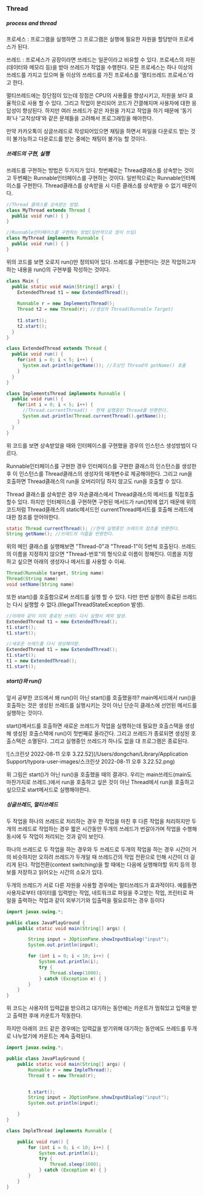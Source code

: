 ### Thread

##### process and thread

프로세스 : 프로그램을 실행하면 그 프로그램은 실행에 필요한 자원을 할당받아 프로세스가 된다.

쓰레드 : 프로세스가 공장이라면 쓰레드는 일꾼이라고 비유할 수 있다. 프로세스의 자원 (데이터와 메모리 등)을 받아 쓰레드가 작업을 수행한다. 모든 프로세스는 하나 이상의 쓰레드를 가지고 있으며 둘 이상의 쓰레드를 가진 프로세스를 '멀티쓰레드 프로세스'라고 한다.

멀티쓰레드에는 장단점이 있는데 장점은 CPU의 사용률을 향상시키고, 자원을 보다 효율적으로 사용 할 수 있다. 그리고 작업이 분리되어 코드가 간결해지며 사용자에 대한 응답성이 향상된다. 하지만 여러 쓰레드가 같은 자원을 가지고 작업을 하기 때문에 '동기화'나 '교착상태'와 같은 문제들을 고려해서 프로그래밍을 해야한다.

만약 카카오톡이 싱글쓰레드로 작성되어있으면 채팅을 하면서 파일을 다운로드 받는 것이 불가능하고 다운로드를 받는 중에는 채팅이 불가능 할 것이다.

##### 쓰레드의 구현, 실행

쓰레드를 구현하는 방법은 두가지가 있다. 첫번째로는 Thread클래스를 상속받는 것이고 두번째는 Runnable인터페이스를 구현하는 것이다. 일반적으로는 Runnable인터페이스를 구현한다. Thread클래스를 상속받을 시 다른 클래스를 상속받을 수 없기 때문이다.

```java
//Thread 클래스를 상속받는 방법.
class MyThread extends Thread {
  public void run() { }
}

//Runnable인터페이스를 구현하는 방법(일반적으로 많이 쓰임)
class MyThread implements Runnable {
  public void run() { }
}
```

위의 코드를 보면 오로지 run()만 정의되어 있다. 쓰레드를 구현한다는 것은 작업하고자하는 내용을 run()의 구현부를 작성하는 것이다.



```java
class Main {
  public static void main(String[] args) {
    ExtendedThread t1 = new ExtendedThread();
    
    Runnable r = new ImplementsThread();
    Thread t2 = new Thread(r); //생성자 Thread(Runnable Target)
    
    t1.start();
    t2.start();
  }
}

class ExtendedThread extends Thread {
  public void run() {
    for(int i = 0; i < 5; i++) {
      System.out.println(getName()); //조상인 Thread의 getName() 호출
    }
  }
}

class ImplementsThread implements Runnable {
  public void run() {
    for(int i = 0; i < 5; i++) {
      //Thread.currentThread() - 현재 실행중인 Thread를 반환한다.
      System.out.println(Thread.currentThread().getName());
    }
  } 
}
```

위 코드를 보면 상속받았을 때와 인터페이스를 구현했을 경우의 인스턴스 생성방법이 다르다.

Runnable인터페이스를 구현한 경우 인터페이스를 구현한 클래스의 인스턴스를 생성한 후 이 인스턴스를 Thread클래스의 생성자의 매개변수로 제공해야한다. 그리고 run을 호출하면 Thread클래스의 run을 오버리이딩 하지 않고도 run을 호출할 수 있다.

Thread 클래스를 상속받은 경우 자손클래스에서 Thread클래스의 메서드를 직접호출할수 있다. 하지만  인터페이스를 구현하면 구현된 메서드가 run()밖에 없기 때문에 위의 코드처럼 Thread클래스의 static메서드인 currentThread메서드를 호출해 쓰레드에 대한 참조를 얻어야한다.

```java
static Thread currentThread(); //현재 실행중인 쓰레드의 참조를 반환한다.
String getName(); //쓰레드의 이름을 반환한다.
```



위의 메인 클래스를 실행해보면 "Thread-0"과 "Thread-1"이 5번씩 호출된다. 쓰레드의 이름을 지정하지 않으면 "Thread-번호"의 형식으로 이름이 정해진다. 이름을 지정하고 싶으면 아래의 생성자나 메서드를 사용할 수 이싸.

```java
Thread(Runnable target, String name)
Thread(String name)
void setName(String name)
```



또한 start()를 호출함으로써 쓰레드를 실행 할 수 있다. 다만 한번 실행이 종료된 쓰레드는 다시 실행할 수 없다.(IllegalThreadStateException 발생).

```java
//아래와 같이 이미 종료된 쓰레드 다시 실행시 예외 발생.
ExtendedThread t1 = new ExtendedThread();
t1.start();
t1.start();

//새로운 쓰레드를 다시 생성해야함.
ExtendedThread t1 = new ExtendedThread();
t1.start();
t1 = new ExtendedThread();
t1.start();
```



##### start()와 run()

앞서 공부한 코드에서 왜 run()이 아닌 start()를 호출했을까? main메서드에서 run()을 호출하는 것은 생성된 쓰레드를 실행시키는 것이 아닌 단순히 클래스에 선언된 메서드를 실행하는 것이다.

start()메서드를 호출하면 새로운 쓰레드가 작업을 실행하는데 필요한 호출스택을 생성해 생성된 호출스택에 run()이 첫번째로 올라간다. 그리고 쓰레드가 종료되면 생성된 호출스택은 소멸된다. 그리고 실행중인 쓰레드가 하나도 없을 대 프로그램은 종료된다.

![스크린샷 2022-08-11 오후 3.22.52](/Users/dongchan/Library/Application Support/typora-user-images/스크린샷 2022-08-11 오후 3.22.52.png)

위 그림은 start()가 아닌 run()을 호출했을 때의 결과다. 우리는 main쓰레드(main도 마찬가지로 쓰레드.)에서 run을 호출하고 싶은 것이 아닌 Thread에서 run을 호출하고 싶으므로 start메서드로 실행해야한다.



##### 싱글쓰레드, 멀티쓰레드

두 작업을 하나의 쓰레드로 처리하는 경우 한 작업을 마친 후 다른 작업을 처리하지만 두개의 쓰레드로 작업하는 경우 짧은 시간동안 두개의 쓰레드가 번갈아가며 작업을 수행해 동시에 두 작업이 처리되는 것과 같이 보인다.

하나의 쓰레드로 두 작업을 하는 경우와 두 쓰레드로 두개의 작업을 하는 경우 시간이 거의 비슷하지만 오히려 쓰레드가 두개일 때 쓰레드간의 작업 전환으로 인해 시간이 더 걸리게 된다. 작업전환(context switching)을 할 때에는 다음에 실행해야할 위치 등의 정보를 저장하고 읽어오는 시간의 소요가 있다.

두개의 쓰레드가 서로 다른 자원을 사용할 경우에는 멀티쓰레드가 효과적이다. 예를들면 사용자로부터 데이터를 입력받는 작업, 네트워크로 파일을 주고받는 작업, 프린터로 파일을 출력하는 작업과 같이 외부기기와 입출력을 필요로하는 경우 등이다

```java
import javax.swing.*;

public class JavaPlayGround {
    public static void main(String[] args) {

        String input = JOptionPane.showInputDialog("input");
        System.out.println(input);

        for (int i = 0; i < 10; i++) {
            System.out.println(i);
            try {
                Thread.sleep(1000);
            } catch (Exception e) { }
        }
    }
}
```

위 코드는 사용자의 입력값을 받으려고 대기하는 동안에는 카운트가 멈춰있고 입력을 받고 출력한 후에 카운트가 작동한다.

하지만 아래의 코드 같은 경우에는 입력값을 받기위해 대기하는 동안에도 쓰레드를 두개로 나누었기에 카운트는 계속 출력된다.

```java
import javax.swing.*;

public class JavaPlayGround {
    public static void main(String[] args) {
        Runnable r = new ImpleThread();
        Thread t = new Thread(r);


        t.start();
        String input = JOptionPane.showInputDialog("input");
        System.out.println(input);

    }
}

class ImpleThread implements Runnable {

    public void run() {
        for (int i = 0; i < 10; i++) {
            System.out.println(i);
            try {
                Thread.sleep(1000);
            } catch (Exception e) { }
        }
    }
}

```

